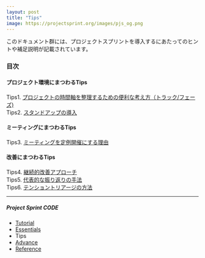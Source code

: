 ```yaml
---
layout: post
title: "Tips"
image: https://projectsprint.org/images/pjs_og.png
---
```


このドキュメント群には、プロジェクトスプリントを導入するにあたってのヒントや補足説明が記載されています。

### 目次

#### プロジェクト環境にまつわるTips
Tips1. [プロジェクトの時間軸を整理するための便利な考え方（トラック/フェーズ)](tips1.md)<br>
Tips2. [スタンドアップの導入](tips2.md)

#### ミーティングにまつわるTips
Tips3. [ミーティングを定例開催にする理由](tips3.md)

#### 改善にまつわるTips
Tips4. [継続的改善アプローチ](tips4.md)<br>
Tips5. [代表的な振り返りの手法](tips5.md)<br>
Tips6. [テンショントリアージの方法](Tips6.md)

---

##### Project Sprint CODE
- [Tutorial](../tutorial/index.md)
- [Essentials](../essentials.md)
- Tips
- [Advance](../advance.md)
- [Reference](../reference.md)
